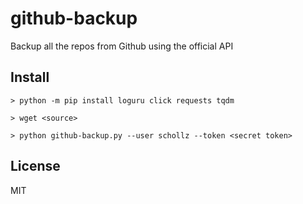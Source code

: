 # github-backup
Backup all the repos from Github using the official API

## Install

```
> python -m pip install loguru click requests tqdm
```

```
> wget <source>
```

```
> python github-backup.py --user schollz --token <secret token>
```

## License

MIT